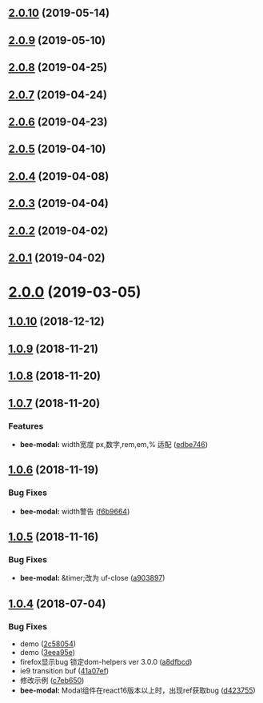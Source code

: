 <a name="2.0.10"></a>
## [2.0.10](https://github.com/tinper-bee/bee-modal/compare/v2.0.9...v2.0.10) (2019-05-14)



<a name="2.0.9"></a>
## [2.0.9](https://github.com/tinper-bee/bee-modal/compare/v2.0.8...v2.0.9) (2019-05-10)



<a name="2.0.8"></a>
## [2.0.8](https://github.com/tinper-bee/bee-modal/compare/v2.0.7...v2.0.8) (2019-04-25)



<a name="2.0.7"></a>
## [2.0.7](https://github.com/tinper-bee/bee-modal/compare/v2.0.6...v2.0.7) (2019-04-24)



<a name="2.0.6"></a>
## [2.0.6](https://github.com/tinper-bee/bee-modal/compare/v2.0.5...v2.0.6) (2019-04-23)



<a name="2.0.5"></a>
## [2.0.5](https://github.com/tinper-bee/bee-modal/compare/v2.0.4...v2.0.5) (2019-04-10)



<a name="2.0.4"></a>
## [2.0.4](https://github.com/tinper-bee/bee-modal/compare/v2.0.3...v2.0.4) (2019-04-08)



<a name="2.0.3"></a>
## [2.0.3](https://github.com/tinper-bee/bee-modal/compare/v2.0.2...v2.0.3) (2019-04-04)



<a name="2.0.2"></a>
## [2.0.2](https://github.com/tinper-bee/bee-modal/compare/v2.0.1...v2.0.2) (2019-04-02)



<a name="2.0.1"></a>
## [2.0.1](https://github.com/tinper-bee/bee-modal/compare/v2.0.0...v2.0.1) (2019-04-02)



<a name="2.0.0"></a>
# [2.0.0](https://github.com/tinper-bee/bee-modal/compare/v1.0.10...v2.0.0) (2019-03-05)



<a name="1.0.10"></a>
## [1.0.10](https://github.com/tinper-bee/bee-modal/compare/v1.0.9...v1.0.10) (2018-12-12)



<a name="1.0.9"></a>
## [1.0.9](https://github.com/tinper-bee/bee-modal/compare/v1.0.8...v1.0.9) (2018-11-21)



<a name="1.0.8"></a>
## [1.0.8](https://github.com/tinper-bee/bee-modal/compare/v1.0.7...v1.0.8) (2018-11-20)



<a name="1.0.7"></a>
## [1.0.7](https://github.com/tinper-bee/bee-modal/compare/v1.0.6...v1.0.7) (2018-11-20)


### Features

* **bee-modal:** width宽度 px,数字,rem,em,% 适配 ([edbe746](https://github.com/tinper-bee/bee-modal/commit/edbe746))



<a name="1.0.6"></a>
## [1.0.6](https://github.com/tinper-bee/bee-modal/compare/v1.0.5...v1.0.6) (2018-11-19)


### Bug Fixes

* **bee-modal:** width警告 ([f6b9664](https://github.com/tinper-bee/bee-modal/commit/f6b9664))



<a name="1.0.5"></a>
## [1.0.5](https://github.com/tinper-bee/bee-modal/compare/v1.0.4...v1.0.5) (2018-11-16)


### Bug Fixes

* **bee-modal:** &timer;改为 uf-close ([a903897](https://github.com/tinper-bee/bee-modal/commit/a903897))



<a name="1.0.4"></a>
## [1.0.4](https://github.com/tinper-bee/bee-modal/compare/a8dfbcd...v1.0.4) (2018-07-04)


### Bug Fixes

* demo ([2c58054](https://github.com/tinper-bee/bee-modal/commit/2c58054))
* demo ([3eea95e](https://github.com/tinper-bee/bee-modal/commit/3eea95e))
* firefox显示bug 锁定dom-helpers ver 3.0.0 ([a8dfbcd](https://github.com/tinper-bee/bee-modal/commit/a8dfbcd))
* ie9 transition buf ([41a07ef](https://github.com/tinper-bee/bee-modal/commit/41a07ef))
* 修改示例 ([c7eb650](https://github.com/tinper-bee/bee-modal/commit/c7eb650))
* **bee-modal:** Modal组件在react16版本以上时，出现ref获取bug ([d423755](https://github.com/tinper-bee/bee-modal/commit/d423755))



